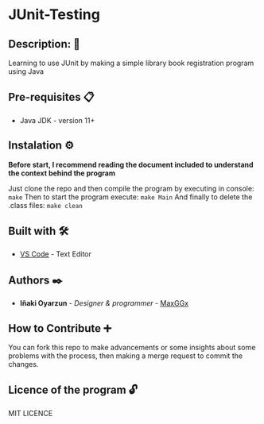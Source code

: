 # JUnit-Testing

## Description: 📜
Learning to use JUnit by making a simple library book registration program using Java

## Pre-requisites 📋

- Java JDK - version 11+

## Instalation ⚙️

**Before start, I recommend reading the document included to understand the context behind the program**

Just clone the repo and then compile the program by executing in console:
  `make`
Then to start the program execute: 
  `make Main`
And finally to delete the .class files:
  `make clean`

## Built with 🛠️

* [VS Code](https://code.visualstudio.com/) - Text Editor

## Authors ✒️

* **Iñaki Oyarzun** - *Designer & programmer* - [MaxGGx](https://github.com/MaxGGx)

## How to Contribute ➕

You can fork this repo to make advancements or some insights about some problems with the process, then making a merge request to commit the changes.

## Licence of the program 🔓

MIT LICENCE
